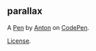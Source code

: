 parallax
--------


A [Pen](https://codepen.io/AntM/pen/YRMoLo) by [Anton](https://codepen.io/AntM) on [CodePen](https://codepen.io).

[License](https://codepen.io/AntM/pen/YRMoLo/license).